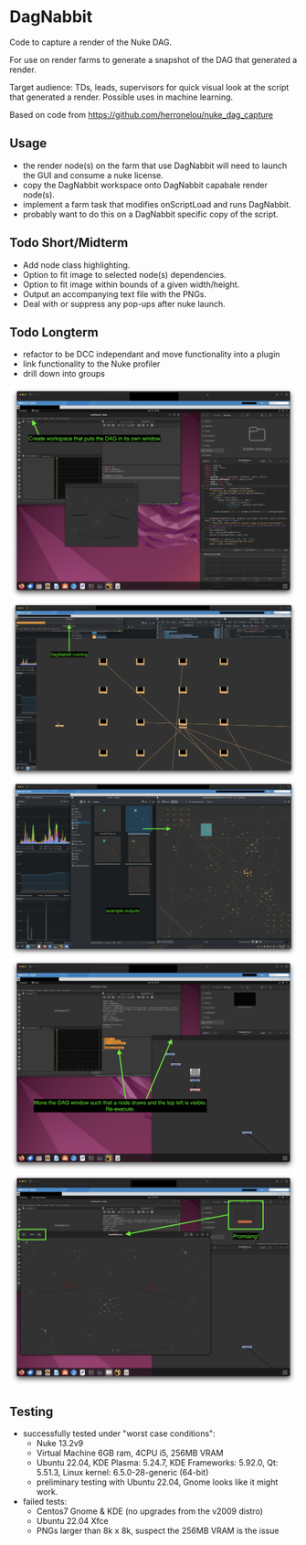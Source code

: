 # DagNabbit
Code to capture a render of the Nuke DAG.

For use on render farms to generate a snapshot of the DAG that generated a render.

Target audience: TDs, leads, supervisors for quick visual look at the script that generated a render. Possible uses in machine learning.

Based on code from https://github.com/herronelou/nuke_dag_capture

## Usage
- the render node(s) on the farm that use DagNabbit will need to launch the GUI and consume a nuke license.
- copy the DagNabbit workspace onto DagNabbit capabale render node(s).
- implement a farm task that modifies onScriptLoad and runs DagNabbit.
- probably want to do this on a DagNabbit specific copy of the script. 

## Todo Short/Midterm
- Add node class highlighting.
- Option to fit image to selected node(s) dependencies.
- Option to fit image within bounds of a given width/height.
- Output an accompanying text file with the PNGs.
- Deal with or suppress any pop-ups after nuke launch.

## Todo Longterm
- refactor to be DCC independant and move functionality into a plugin
- link functionality to the Nuke profiler
- drill down into groups

![screenshot](https://raw.githubusercontent.com/artandmath/DagNabbit/master/docs/step01.png)
![screenshot](https://raw.githubusercontent.com/artandmath/DagNabbit/master/docs/step02.png)
![screenshot](https://raw.githubusercontent.com/artandmath/DagNabbit/master/docs/step03.png)
![screenshot](https://raw.githubusercontent.com/artandmath/DagNabbit/master/docs/step04.png)
![screenshot](https://raw.githubusercontent.com/artandmath/DagNabbit/master/docs/step05.png)

## Testing
- successfully tested under "worst case conditions":
  - Nuke 13.2v9
  - Virtual Machine 6GB ram, 4CPU i5, 256MB VRAM
  - Ubuntu 22.04, KDE Plasma: 5.24.7, KDE Frameworks: 5.92.0, Qt: 5.51.3, Linux kernel: 6.5.0-28-generic (64-bit)
  - preliminary testing with Ubuntu 22.04, Gnome looks like it might work.
- failed tests:
  - Centos7 Gnome & KDE (no upgrades from the v2009 distro)
  - Ubuntu 22.04 Xfce
  - PNGs larger than 8k x 8k, suspect the 256MB VRAM is the issue
